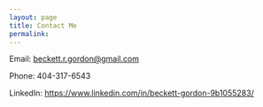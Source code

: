 ```yaml
---
layout: page
title: Contact Me
permalink:
---
```


Email: beckett.r.gordon@gmail.com

Phone: 404-317-6543

LinkedIn: https://www.linkedin.com/in/beckett-gordon-9b1055283/

